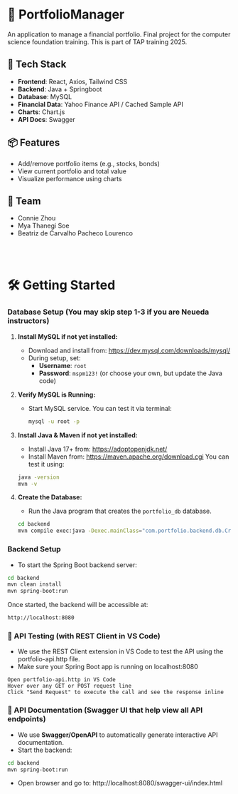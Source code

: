 # 💼 PortfolioManager
An application to manage a financial portfolio. 
Final project for the computer science foundation training.
This is part of TAP training 2025.

## 🚀 Tech Stack

- **Frontend**: React, Axios, Tailwind CSS
- **Backend**: Java + Springboot
- **Database**: MySQL
- **Financial Data**: Yahoo Finance API / Cached Sample API
- **Charts**: Chart.js 
- **API Docs**: Swagger

## 📦 Features

- Add/remove portfolio items (e.g., stocks, bonds)
- View current portfolio and total value
- Visualize performance using charts

## 👥 Team

- Connie Zhou
- Mya Thanegi Soe
- Beatriz de Carvalho Pacheco Lourenco

<br><br>

# 🛠️ Getting Started

### Database Setup (You may skip step 1-3 if you are Neueda instructors)

1. **Install MySQL if not yet installed:**
   - Download and install from: https://dev.mysql.com/downloads/mysql/
   - During setup, set:
     - **Username**: `root`
     - **Password**: `mspm123!` (or choose your own, but update the Java code)

2. **Verify MySQL is Running:**
   - Start MySQL service. You can test it via terminal:
     ```bash
     mysql -u root -p
     ```

3. **Install Java & Maven if not yet installed:**
   - Install Java 17+ from: https://adoptopenjdk.net/
   - Install Maven from: https://maven.apache.org/download.cgi
   You can test it using:
   ```bash
   java -version
   mvn -v
   ```

4. **Create the Database:**
   - Run the Java program that creates the `portfolio_db` database.
    ```bash
    cd backend
    mvn compile exec:java -Dexec.mainClass="com.portfolio.backend.db.CreateDatabase"
    ```

### Backend Setup
   - To start the Spring Boot backend server:
   ```bash
   cd backend
   mvn clean install
   mvn spring-boot:run
   ```
   Once started, the backend will be accessible at:
   ```bash
   http://localhost:8080
   ```


### 🧪 API Testing (with REST Client in VS Code)
   - We use the REST Client extension in VS Code to test the API using the portfolio-api.http file.
   - Make sure your Spring Boot app is running on localhost:8080
   ```
   Open portfolio-api.http in VS Code
   Hover over any GET or POST request line
   Click "Send Request" to execute the call and see the response inline
   ```

### 📘 API Documentation (Swagger UI that help view all API endpoints)
   - We use **Swagger/OpenAPI** to automatically generate interactive API documentation.
   - Start the backend:
   ```bash
   cd backend
   mvn spring-boot:run
   ```
   - Open browser and go to:
   http://localhost:8080/swagger-ui/index.html

